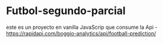 # Futbol-segundo-parcial
este es un proyecto en vanilla JavaScrip que consume la Api - https://rapidapi.com/boggio-analytics/api/football-prediction/
